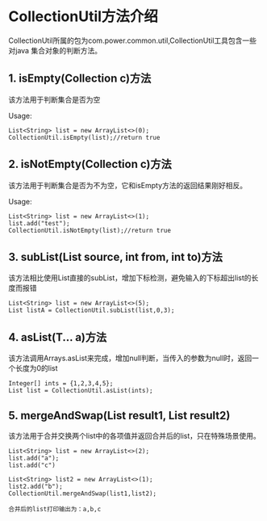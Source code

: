 # CollectionUtil方法介绍

CollectionUtil所属的包为com.power.common.util,CollectionUtil工具包含一些对java 集合对象的判断方法。

## 1. isEmpty(Collection<T> c)方法

该方法用于判断集合是否为空

Usage:

```
List<String> list = new ArrayList<>(0);
CollectionUtil.isEmpty(list);//return true
```

## 2. isNotEmpty(Collection<T> c)方法

该方法用于判断集合是否为不为空，它和isEmpty方法的返回结果刚好相反。

Usage:

```
List<String> list = new ArrayList<>(1);
list.add("test");
CollectionUtil.isNotEmpty(list);//return true
```

## 3. subList(List<T> source, int from, int to)方法

该方法相比使用List直接的subList，增加下标检测，避免输入的下标超出list的长度而报错

```
List<String> list = new ArrayList<>(5);
List listA = CollectionUtil.subList(list,0,3);
```

## 4. asList(T... a)方法

该方法调用Arrays.asList来完成，增加null判断，当传入的参数为null时，返回一个长度为0的list

```
Integer[] ints = {1,2,3,4,5};
List list = CollectionUtil.asList(ints);

```

## 5. mergeAndSwap(List<T> result1, List<T> result2)

该方法用于合并交换两个list中的各项值并返回合并后的list，只在特殊场景使用。

```
List<String> list = new ArrayList<>(2);
list.add("a");
list.add("c")

List<String> list2 = new ArrayList<>(1);
list2.add("b");
CollectionUtil.mergeAndSwap(list1,list2);

合并后的list打印输出为：a,b,c

```